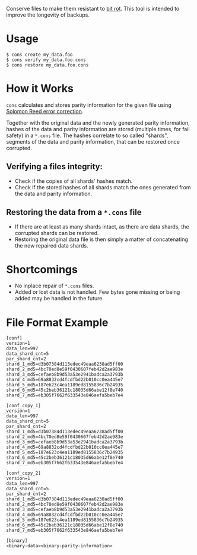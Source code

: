 Conserve files to make them resistant to
[bit rot](https://en.wikipedia.org/wiki/Data_rot). This tool is intended
to improve the longevity of backups.

# Usage
```console
$ cons create my_data.foo
$ cons verify my_data.foo.cons
$ cons restore my_data.foo.cons
```

# How it Works
`cons` calculates and stores parity information for the given file
using [Solomon Reed error correction](https://en.wikipedia.org/wiki/Reed_Solomon).

Together with the original data and the newly generated parity
information, hashes of the data and parity information are stored
(multiple times, for fail safety) in a `*.cons` file. The hashes
correlate to so called "shards", segments of the data and parity
information, that can be restored once corrupted.

## Verifying a files integrity:
- Check if the copies of all shards' hashes match.
- Check if the stored hashes of all shards match the ones
  generated from the data and parity information.
   
## Restoring the data from a `*.cons` file
- If there are at least as many shards intact, as there are data
  shards, the corrupted shards can be restored.
- Restoring the original data file is then simply a matter of
  concatenating the now repaired data shards.
   
# Shortcomings
- No inplace repair of `*.cons` files.
- Added or lost data is not handled. Few bytes gone missing or being
  added may be handled in the future.

# File Format Example
```
[conf]
version=1
data_len=997
data_shard_cnt=5
par_shard_cnt=2
shard_1_md5=d3b07384d113edec49eaa6238ad5ff00
shard_2_md5=4bc70ed8e59f0430607feb42d2ae983e
shard_3_md5=cefaeb8b9d53a53e2941badca2a3793b
shard_4_md5=69a8832cd4fcdfbd22b010cc0ea445e7
shard_5_md5=187e623c4ea1189ed8155836c7b24935
shard_6_md5=45c2beb36121c18035d66abe12f8e740
shard_7_md5=eb305f7662f633543e846aefa5beb7e4

[conf_copy_1]
version=1
data_len=997
data_shard_cnt=5
par_shard_cnt=2
shard_1_md5=d3b07384d113edec49eaa6238ad5ff00
shard_2_md5=4bc70ed8e59f0430607feb42d2ae983e
shard_3_md5=cefaeb8b9d53a53e2941badca2a3793b
shard_4_md5=69a8832cd4fcdfbd22b010cc0ea445e7
shard_5_md5=187e623c4ea1189ed8155836c7b24935
shard_6_md5=45c2beb36121c18035d66abe12f8e740
shard_7_md5=eb305f7662f633543e846aefa5beb7e4

[conf_copy_2]
version=1
data_len=997
data_shard_cnt=5
par_shard_cnt=2
shard_1_md5=d3b07384d113edec49eaa6238ad5ff00
shard_2_md5=4bc70ed8e59f0430607feb42d2ae983e
shard_3_md5=cefaeb8b9d53a53e2941badca2a3793b
shard_4_md5=69a8832cd4fcdfbd22b010cc0ea445e7
shard_5_md5=187e623c4ea1189ed8155836c7b24935
shard_6_md5=45c2beb36121c18035d66abe12f8e740
shard_7_md5=eb305f7662f633543e846aefa5beb7e4

[binary]
<binary-data><binary-parity-information>
```
